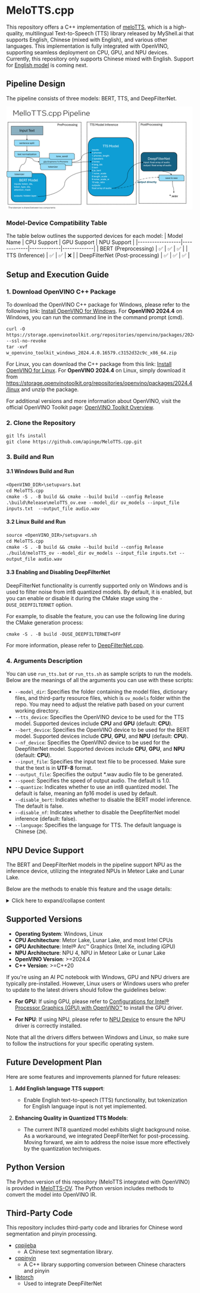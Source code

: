 # MeloTTS.cpp

This repository offers a C++ implementation of [meloTTS](https://github.com/myshell-ai/MeloTTS), which is a high-quality, multilingual Text-to-Speech (TTS) library released by MyShell.ai that supports English, Chinese (mixed with English), and various other languages. This implementation is fully integrated with OpenVINO, supporting seamless deployment on CPU, GPU, and NPU devices. Currently, this repository only supports Chinese mixed with English. Support for [English model](https://huggingface.co/myshell-ai/MeloTTS-English) is coming next.

## Pipeline Design



The pipeline consists of three models: BERT, TTS, and DeepFilterNet.


<img src="images/melotts_design.png" alt="Pipeline Design" title="Pipeline Design" width="500">


### Model-Device Compatibility Table
The table below outlines the supported devices for each model:
| Model Name       | CPU Support | GPU Support | NPU Support |
|------------------|-------------|-------------|-------------|
| BERT (Preprocessing) | ✅           | ✅           | ✅           |
| TTS (Inference)      | ✅           | ✅           | ❌           |
| DeepFilterNet (Post-processing) | ✅           | ✅           | ✅           |

## Setup and Execution Guide

### 1. Download OpenVINO C++ Package

To download the OpenVINO C++ package for Windows, please refer to the following link: [Install OpenVINO for Windows]( https://docs.openvino.ai/2024/get-started/install-openvino/install-openvino-archive-windows.html).
For **OpenVINO 2024.4** on Windows, you can run the command line in the command prompt (cmd).
```
curl -O https://storage.openvinotoolkit.org/repositories/openvino/packages/2024.4/windows/w_openvino_toolkit_windows_2024.4.0.16579.c3152d32c9c_x86_64.zip --ssl-no-revoke
tar -xvf w_openvino_toolkit_windows_2024.4.0.16579.c3152d32c9c_x86_64.zip
```
For Linux, you can download the C++ package from this link: [Install OpenVINO for Linux](https://docs.openvino.ai/2024/get-started/install-openvino/install-openvino-archive-linux.html). For **OpenVINO 2024.4** on Linux, simply download it from https://storage.openvinotoolkit.org/repositories/openvino/packages/2024.4/linux and unzip the package.

For additional versions and more information about OpenVINO, visit the official OpenVINO Toolkit page: [OpenVINO Toolkit Overview](https://www.intel.com/content/www/us/en/developer/tools/openvino-toolkit/overview.html).

### 2. Clone the Repository
```
git lfs install
git clone https://github.com/apinge/MeloTTS.cpp.git
```

### 3. Build and Run
#### 3.1 Windows Build and Run
```
<OpenVINO_DIR>\setupvars.bat
cd MeloTTS.cpp
cmake -S . -B build && cmake --build build --config Release
.\build\Release\meloTTS_ov.exe --model_dir ov_models --input_file inputs.txt  --output_file audio.wav
```
#### 3.2 Linux Build and Run
```
source <OpenVINO_DIR>/setupvars.sh
cd MeloTTS.cpp 
cmake -S . -B build && cmake --build build --config Release
./build/meloTTS_ov --model_dir ov_models --input_file inputs.txt --output_file audio.wav
```
#### 3.3 Enabling and Disabling DeepFilterNet
DeepFilterNet functionality is currently supported only on Windows and is used to filter noise from int8 quantized models. By default, it is enabled, but you can enable or disable it during the CMake stage using the `-DUSE_DEEPFILTERNET` option.

For example, to disable the feature, you can use the following line during the CMake generation process:
```
cmake -S . -B build -DUSE_DEEPFILTERNET=OFF
```
For more information, please refer to [DeepFilterNet.cpp](https://github.com/apinge/MeloTTS.cpp/blob/develop/src/deepfilternet/README.md).

### 4. Arguments Description
You can use `run_tts.bat` or `run_tts.sh` as sample scripts to run the models. Below are the meanings of all the arguments you can use with these scripts:

- `--model_dir`: Specifies the folder containing the model files, dictionary files, and third-party resource files, which is `ov_models` folder within the repo. You may need to adjust the relative path based on your current working directory.
- `--tts_device`: Specifies the OpenVINO device to be used for the TTS model. Supported devices include **CPU** and **GPU** (default: **CPU**).
- `--bert_device`: Specifies the OpenVINO device to be used for the BERT model. Supported devices include **CPU**, **GPU**, and **NPU** (default: **CPU**).
- `--nf_device`: Specifies the OpenVINO device to be used for the DeepfilterNet model. Supported devices include **CPU**, **GPU**, and **NPU** (default: **CPU**).
- `--input_file`: Specifies the input text file to be processed. Make sure that the text is in **UTF-8** format.
- `--output_file`: Specifies the output *.wav audio file to be generated.
- `--speed`: Specifies the speed of output audio. The default is 1.0.
- `--quantize`: Indicates whether to use an int8 quantized model. The default is false, meaning an fp16 model is used by default.
- `--disable_bert`: Indicates whether to disable the BERT model inference. The default is false.
- `--disable_nf`: Indicates whether to disable the DeepfilterNet model inference (default: false).
- `--language`: Specifies the language for TTS. The default language is Chinese (`ZH`).

## NPU Device Support
The BERT and DeepFilterNet models in the pipeline support NPU as the inference device, utilizing the integrated NPUs in Meteor Lake and Lunar Lake.

Below are the methods to enable this feature and the usage details:
<details>
  <summary>Click here to expand/collapse content</summary>
  <ul>
   <li><strong>How to Build</strong></li>
   To enable the BERT model on NPU, an additional CMake option <code>-DUSE_BERT_NPU=ON</code> is required during the CMake generation. For example:
    <pre><code>cmake -DUSE_BERT_NPU=ON -B build -S .</code></pre>
   To enable DeepFilterNet on NPU, no additional compilation steps are required.
   <li><strong>How to Set Arguments</strong></li>
        To set arguments for models on NPU, use <code>--bert_device</code> npu for the BERT model and  <code>--nf_device</code> npu for the DeepFilterNet model respectively. For example:
        <pre><code>build\Release\meloTTS_ov.exe --bert_device NPU --nf_device NPU --model_dir ov_models --input_file inputs.txt  --output_file audio.wav</code></pre>
    
</ul>
</details>

## Supported Versions
- **Operating System**: Windows, Linux
- **CPU Architecture**: Metor Lake, Lunar Lake, and most Intel CPUs
- **GPU Architecture**: Intel® Arc™ Graphics (Intel Xe, including iGPU)
- **NPU  Architecture**: NPU 4,  NPU in Meteor Lake or Lunar Lake
- **OpenVINO Version**: >=2024.4
- **C++ Version**: >=C++20

If you're using an AI PC notebook with Windows, GPU and NPU drivers are typically pre-installed. However, Linux users or Windows users who prefer to update to the latest drivers should follow the guidelines below:

- **For GPU**: If using GPU, please refer to [Configurations for Intel® Processor Graphics (GPU) with OpenVINO™](https://docs.openvino.ai/2024/get-started/configurations/configurations-intel-gpu.html) to install the GPU driver.

- **For NPU**: If using NPU, please refer to [NPU Device](https://docs.openvino.ai/2024/openvino-workflow/running-inference/inference-devices-and-modes/npu-device.html) to ensure the NPU driver is correctly installed. 

Note that all the drivers differs between Windows and Linux, so make sure to follow the instructions for your specific operating system.

## Future Development Plan
Here are some features and improvements planned for future releases:

1. **Add English language TTS support**: 
   - Enable English text-to-speech (TTS) functionality, but tokenization for English language input is not yet implemented.
   
2. **Enhancing Quality in Quantized TTS Models**:
   - The current INT8 quantized model exhibits slight background noise. As a workaround, we integrated DeepFilterNet for post-processing. Moving forward, we aim to address the noise issue more effectively by the quantization techniques.

## Python Version
The Python version of this repository (MeloTTS integrated with OpenVINO) is provided in [MeloTTS-OV](https://github.com/zhaohb/MeloTTS-OV/tree/speech-enhancement-and-npu). The Python version includes methods to convert the model into OpenVINO IR.

## Third-Party Code
This repository includes third-party code and libraries for Chinese word segmentation and pinyin processing.

- [cppjieba](https://github.com/yanyiwu/cppjieba)
    - A Chinese text segmentation library.
- [cppinyin](https://github.com/pkufool/cppinyin)
    - A C++ library supporting conversion between Chinese characters and pinyin
- [libtorch](https://github.com/pytorch/pytorch/blob/main/docs/libtorch.rst)
   - Used to integrate DeepFilterNet



